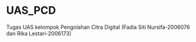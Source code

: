# UAS_PCD
Tugas UAS kelompok Pengolahan Citra Digital (Fadia Siti Nursifa-2006076 dan Rika Lestari-2006173)

